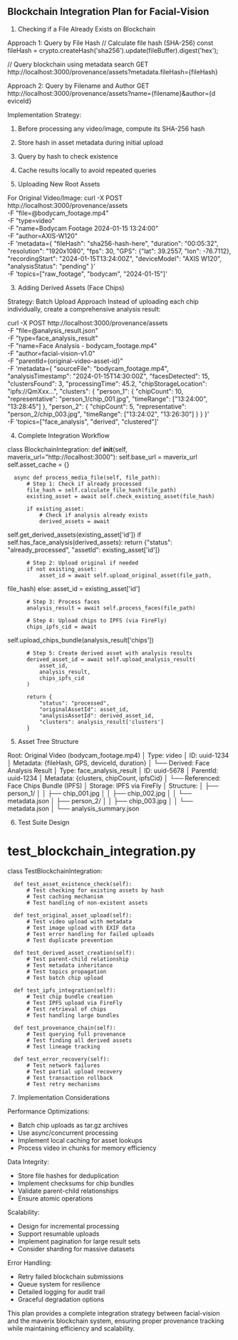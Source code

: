 ## Blockchain Integration Plan for Facial-Vision

  1. Checking if a File Already Exists on Blockchain

  Approach 1: Query by File Hash
  // Calculate file hash (SHA-256)
  const fileHash =
  crypto.createHash('sha256').update(fileBuffer).digest('hex');

  // Query blockchain using metadata search
  GET
  http://localhost:3000/provenance/assets?metadata.fileHash={fileHash}

  Approach 2: Query by Filename and Author
  GET http://localhost:3000/provenance/assets?name={filename}&author={d
  eviceId}

  Implementation Strategy:
  1. Before processing any video/image, compute its SHA-256 hash
  2. Store hash in asset metadata during initial upload
  3. Query by hash to check existence
  4. Cache results locally to avoid repeated queries

  2. Uploading New Root Assets

  For Original Video/Image:
  curl -X POST http://localhost:3000/provenance/assets \
    -F "file=@bodycam_footage.mp4" \
    -F "type=video" \
    -F "name=Bodycam Footage 2024-01-15 13:24:00" \
    -F "author=AXIS-W120" \
    -F 'metadata={
      "fileHash": "sha256-hash-here",
      "duration": "00:05:32",
      "resolution": "1920x1080",
      "fps": 30,
      "GPS": {"lat": 39.2557, "lon": -76.7112},
      "recordingStart": "2024-01-15T13:24:00Z",
      "deviceModel": "AXIS W120",
      "analysisStatus": "pending"
    }' \
    -F 'topics=["raw_footage", "bodycam", "2024-01-15"]'

  3. Adding Derived Assets (Face Chips)

  Strategy: Batch Upload Approach
  Instead of uploading each chip individually, create a comprehensive
  analysis result:

  curl -X POST http://localhost:3000/provenance/assets \
    -F "file=@analysis_result.json" \
    -F "type=face_analysis_result" \
    -F "name=Face Analysis - bodycam_footage.mp4" \
    -F "author=facial-vision-v1.0" \
    -F "parentId={original-video-asset-id}" \
    -F 'metadata={
      "sourceFile": "bodycam_footage.mp4",
      "analysisTimestamp": "2024-01-15T14:30:00Z",
      "facesDetected": 15,
      "clustersFound": 3,
      "processingTime": 45.2,
      "chipStorageLocation": "ipfs://QmXxx...",
      "clusters": {
        "person_1": {
          "chipCount": 10,
          "representative": "person_1/chip_001.jpg",
          "timeRange": ["13:24:00", "13:28:45"]
        },
        "person_2": {
          "chipCount": 5,
          "representative": "person_2/chip_003.jpg",
          "timeRange": ["13:24:02", "13:26:30"]
        }
      }
    }' \
    -F 'topics=["face_analysis", "derived", "clustered"]'

  4. Complete Integration Workflow

  class BlockchainIntegration:
      def __init__(self, maverix_url="http://localhost:3000"):
          self.base_url = maverix_url
          self.asset_cache = {}

      async def process_media_file(self, file_path):
          # Step 1: Check if already processed
          file_hash = self.calculate_file_hash(file_path)
          existing_asset = await self.check_existing_asset(file_hash)

          if existing_asset:
              # Check if analysis already exists
              derived_assets = await
  self.get_derived_assets(existing_asset['id'])
              if self.has_face_analysis(derived_assets):
                  return {"status": "already_processed", "assetId":
  existing_asset['id']}

          # Step 2: Upload original if needed
          if not existing_asset:
              asset_id = await self.upload_original_asset(file_path,
  file_hash)
          else:
              asset_id = existing_asset['id']

          # Step 3: Process faces
          analysis_result = await self.process_faces(file_path)

          # Step 4: Upload chips to IPFS (via FireFly)
          chips_ipfs_cid = await
  self.upload_chips_bundle(analysis_result['chips'])

          # Step 5: Create derived asset with analysis results
          derived_asset_id = await self.upload_analysis_result(
              asset_id,
              analysis_result,
              chips_ipfs_cid
          )

          return {
              "status": "processed",
              "originalAssetId": asset_id,
              "analysisAssetId": derived_asset_id,
              "clusters": analysis_result['clusters']
          }

  5. Asset Tree Structure

  Root: Original Video (bodycam_footage.mp4)
  │   Type: video
  │   ID: uuid-1234
  │   Metadata: {fileHash, GPS, deviceId, duration}
  │
  └── Derived: Face Analysis Result
      │   Type: face_analysis_result
      │   ID: uuid-5678
      │   ParentId: uuid-1234
      │   Metadata: {clusters, chipCount, ipfsCid}
      │
      └── Referenced: Face Chips Bundle (IPFS)
          │   Storage: IPFS via FireFly
          │   Structure:
          │   ├── person_1/
          │   │   ├── chip_001.jpg
          │   │   ├── chip_002.jpg
          │   │   └── metadata.json
          │   ├── person_2/
          │   │   ├── chip_003.jpg
          │   │   └── metadata.json
          │   └── analysis_summary.json

  6. Test Suite Design

  # test_blockchain_integration.py

  class TestBlockchainIntegration:

      def test_asset_existence_check(self):
          # Test checking for existing assets by hash
          # Test caching mechanism
          # Test handling of non-existent assets

      def test_original_asset_upload(self):
          # Test video upload with metadata
          # Test image upload with EXIF data
          # Test error handling for failed uploads
          # Test duplicate prevention

      def test_derived_asset_creation(self):
          # Test parent-child relationship
          # Test metadata inheritance
          # Test topics propagation
          # Test batch chip upload

      def test_ipfs_integration(self):
          # Test chip bundle creation
          # Test IPFS upload via FireFly
          # Test retrieval of chips
          # Test handling large bundles

      def test_provenance_chain(self):
          # Test querying full provenance
          # Test finding all derived assets
          # Test lineage tracking

      def test_error_recovery(self):
          # Test network failures
          # Test partial upload recovery
          # Test transaction rollback
          # Test retry mechanisms

  7. Implementation Considerations

  Performance Optimizations:
  - Batch chip uploads as tar.gz archives
  - Use async/concurrent processing
  - Implement local caching for asset lookups
  - Process video in chunks for memory efficiency

  Data Integrity:
  - Store file hashes for deduplication
  - Implement checksums for chip bundles
  - Validate parent-child relationships
  - Ensure atomic operations

  Scalability:
  - Design for incremental processing
  - Support resumable uploads
  - Implement pagination for large result sets
  - Consider sharding for massive datasets

  Error Handling:
  - Retry failed blockchain submissions
  - Queue system for resilience
  - Detailed logging for audit trail
  - Graceful degradation options

  This plan provides a complete integration strategy between
  facial-vision and the maverix blockchain system, ensuring proper
  provenance tracking while maintaining efficiency and scalability.